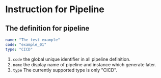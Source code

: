 # Instruction for Pipeline

## The definition for pipeline

```yaml
name: "The test example"
code: "example_01"
type: "CICD" 
```

1. `code` the global unique identifier in all pipeline definition.
2. `name` the display name of pipeline and instance which generate later.
3. `type` The currently supported type is only "CICD".

